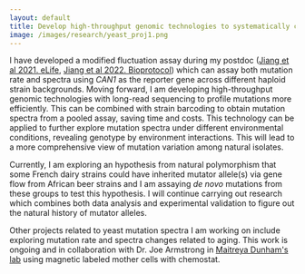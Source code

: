 ```yaml
---
layout: default
title: Develop high-throughput genomic technologies to systematically characterize how mutation processes vary and evolve in natural populations of budding yeast.
image: /images/research/yeast_proj1.png
---
```


I have developed a modified fluctuation assay during my postdoc ([Jiang et al 2021. eLife], [Jiang et al 2022. Bioprotocol]) which can assay both mutation rate and spectra using _CAN1_ as the reporter gene across different haploid strain backgrounds. Moving forward, I am developing high-throughput genomic technologies with long-read sequencing to profile mutations more efficiently. This can be combined with strain barcoding to obtain mutation spectra from a pooled assay, saving time and costs. This technology can be applied to further explore mutation spectra under different environmental conditions, revealing genotype by environment interactions. This will lead to a more comprehensive view of mutation variation among natural isolates.

Currently, I am exploring an hypothesis from natural polymorphism that some French dairy strains could have inherited mutator allele(s) via gene flow from African beer strains and I am assaying _de novo_ mutations from these groups to test this hypothesis. I will continue carrying out research which combines both data analysis and experimental validation to figure out the natural history of mutator alleles.

Other projects related to yeast mutation spectra I am working on include exploring mutation rate and spectra changes related to aging. This work is ongoing and in collaboration with Dr. Joe Armstrong in [Maitreya Dunham's lab] using magnetic labeled mother cells with chemostat.

[Jiang et al 2021. eLife]:/papers/jiang-elife
[Jiang et al 2022. Bioprotocol]:/papers/jiang-bioprotocol/
[Maitreya Dunham's lab]:https://dunham.gs.washington.edu/